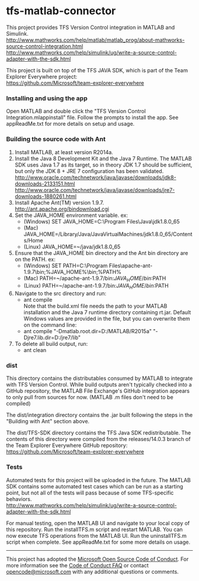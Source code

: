# tfs-matlab-connector

This project provides TFS Version Control integration in MATLAB and Simulink.  
http://www.mathworks.com/help/matlab/matlab_prog/about-mathworks-source-control-integration.html  
http://www.mathworks.com/help/simulink/ug/write-a-source-control-adapter-with-the-sdk.html

This project is built on top of the TFS JAVA SDK, which is part of the Team Explorer Everywhere project:  
https://github.com/Microsoft/team-explorer-everywhere

### Installing and using the app
Open MATLAB and double click the "TFS Version Control Integration.mlappinstall" file. Follow the prompts to install the app. See appReadMe.txt for more details on setup and usage.

### Building the source code with Ant

1. Install MATLAB, at least version R2014a. 
2. Install the Java 8 Development Kit and the Java 7 Runtime. The MATLAB SDK uses Java 1.7 as its target, so in theory JDK 1.7 should be sufficient, but only the JDK 8 + JRE 7 configuration has been validated.  
   http://www.oracle.com/technetwork/java/javase/downloads/jdk8-downloads-2133151.html  
   http://www.oracle.com/technetwork/java/javase/downloads/jre7-downloads-1880261.html
3. Install Apache Ant(TM) version 1.9.7.
   http://ant.apache.org/bindownload.cgi
4. Set the JAVA_HOME environment variable.
   ex: 
   * (Windows) SET JAVA_HOME=C:\Program Files\Java\jdk1.8.0_65
   * (Mac) JAVA_HOME=/Library/Java/JavaVirtualMachines/jdk1.8.0_65/Contents/Home
   * (Linux) JAVA_HOME=~/java/jdk1.8.0_65
5. Ensure that the JAVA_HOME bin directory and the Ant bin directory are on the PATH.
   ex:
   * (Windows) SET PATH=C:\Program Files\apache-ant-1.9.7\bin;%JAVA_HOME%\bin;%PATH%
   * (Mac) PATH=~/apache-ant-1.9.7/bin:$JAVA_HOME/bin:$PATH
   * (Linux) PATH=~/apache-ant-1.9.7/bin:$JAVA_HOME/bin:$PATH
6. Navigate to the src directory and run: 
   * ant compile   
   Note that the build.xml file needs the path to your MATLAB installation and the Java 7 runtime directory containing rt.jar. Default Windows values are provided in the file, but you can overwrite them on the command line: 
   * ant compile "-Dmatlab.root.dir=D:/MATLAB/R2015a" "-Djre7.lib.dir=D:/jre7/lib"
7. To delete all build output, run:
   * ant clean
   
### dist

This directory contains the distributables consumed by MATLAB to integrate with TFS Version Control. While build outputs aren't typically checked into a GitHub repository, the MATLAB File Exchange's GitHub integration appears to only pull from sources for now. (MATLAB .m files don't need to be compiled) 

The dist/integration directory contains the .jar built following the steps in the "Building with Ant" section above.

The dist/TFS-SDK directory contains the TFS Java SDK redistributable. The contents of this directory were compiled from the releases/14.0.3 branch of the Team Explorer Everywhere GitHub repository: https://github.com/Microsoft/team-explorer-everywhere

### Tests

Automated tests for this project will be uploaded in the future. The MATLAB SDK contains some automated test cases which can be run as a starting point, but not all of the tests will pass because of some TFS-specific behaviors.  
http://www.mathworks.com/help/simulink/ug/write-a-source-control-adapter-with-the-sdk.html

For manual testing, open the MATLAB UI and navigate to your local copy of this repository. Run the installTFS.m script and restart MATLAB. You can now execute TFS operations from the MATLAB UI. Run the uninstallTFS.m script when complete. See appReadMe.txt for some more details on usage.

***
This project has adopted the [Microsoft Open Source Code of Conduct](https://opensource.microsoft.com/codeofconduct/). For more information see the [Code of Conduct FAQ](https://opensource.microsoft.com/codeofconduct/faq/) or contact [opencode@microsoft.com](mailto:opencode@microsoft.com) with any additional questions or comments.
